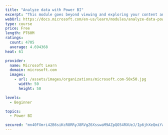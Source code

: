 ```yaml
---
title: "Analyze data with Power BI"
excerpt: "This module goes beyond viewing and exploring your content and explains how to interact with it by working with reports and dashboards to uncover and share new business insights."
webUrl: https://docs.microsoft.com/en-us/learn/modules/analyze-data-power-bi/
type: course
price: Free
length: PT60M
ratings:
  count: 4705
  average: 4.694368
heat: 61

provider:
  name: Microsoft Learn
  domain: microsoft.com
  images:
    - url: /assets/images/organizations/microsoft.com-50x50.jpg
      width: 50
      height: 50

levels:
  - Beginner

topics:
  - Power BI

secured: "mn40FXmri42B6siKcR8RRyJ8RVgZ6XsswaM9AZpQO54RXUeJ/Ip6jhXeQmiYaLLjYRb148PxP/Rm3CnywbMrQcL97HmOe6mejv14D74cJ/fxmEJij2JAACeeUc/TyzcAvNZDSKjzsXuKR6ZO4JsEMkbRamyD6eat/cyInSCgWMk3Q2XvU/GEhHKUofP78lwzUfhejEBIQ61C8i9mlQ7G8fE2aYyCljIi/Dt13kym1n/tnMxWCjQbJtDW41Xv1wou6XHP6a8SpfhmimxZZ7E4w9U+jPFXqJz73ldRoPe38mN0BSphLF3DMhKWMq2v+/FnxPwaC5tC8kcY7iGPCns3TmWvd+YCH0oTyxUgZMN+kpjO7jMdNCNfrN8iQUkytB2oeccguTNsWJb6iRAS++tM/cWjiv5npwElP6E4/EB5Lp0=;/4Jer+/3b4KinIFawH0ZnQ=="
---
```


